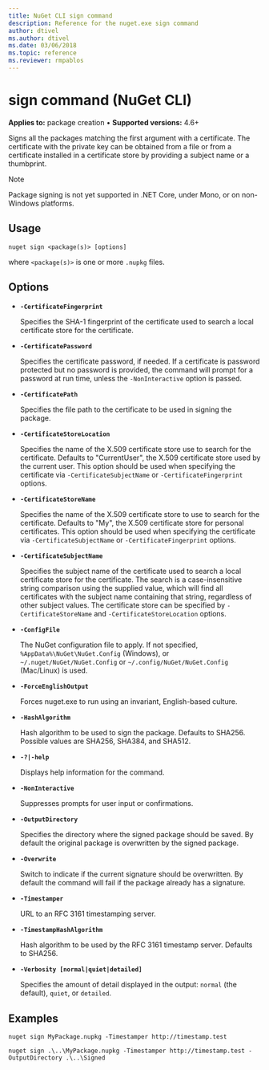 ```yaml
---
title: NuGet CLI sign command
description: Reference for the nuget.exe sign command
author: dtivel
ms.author: dtivel
ms.date: 03/06/2018
ms.topic: reference
ms.reviewer: rmpablos
---
```


# sign command (NuGet CLI)

**Applies to:** package creation &bullet; **Supported versions:** 4.6+

Signs all the packages matching the first argument with a certificate. The certificate with the private key can be obtained from a file or from a certificate installed in a certificate store by providing a subject name or a thumbprint.

> [!Note]
> Package signing is not yet supported in .NET Core, under Mono, or on non-Windows platforms.

## Usage

```cli
nuget sign <package(s)> [options]
```

where `<package(s)>` is one or more `.nupkg` files.

## Options

- **`-CertificateFingerprint`**

  Specifies the SHA-1 fingerprint of the certificate used to search a local certificate store for the certificate.

- **`-CertificatePassword`**

  Specifies the certificate password, if needed. If a certificate is password protected but no password is provided, the command will prompt for a password at run time, unless the `-NonInteractive` option is passed.

- **`-CertificatePath`**

  Specifies the file path to the certificate to be used in signing the package.

- **`-CertificateStoreLocation`**

  Specifies the name of the X.509 certificate store use to search for the certificate. Defaults to "CurrentUser", the X.509 certificate store used by the current user. This option should be used when specifying the certificate via `-CertificateSubjectName` or `-CertificateFingerprint` options.

- **`-CertificateStoreName`**

  Specifies the name of the X.509 certificate store to use to search for the certificate. Defaults to "My", the X.509 certificate store for personal certificates. This option should be used when specifying the certificate via `-CertificateSubjectName` or `-CertificateFingerprint` options.

- **`-CertificateSubjectName`**

  Specifies the subject name of the certificate used to search a local certificate store for the certificate.  The search is a case-insensitive string comparison using the supplied value, which will find all certificates with the subject name containing that string, regardless of other subject values.  The certificate store can be specified by `-CertificateStoreName` and `-CertificateStoreLocation` options.

- **`-ConfigFile`**

  The NuGet configuration file to apply. If not specified, `%AppData%\NuGet\NuGet.Config` (Windows), or `~/.nuget/NuGet/NuGet.Config` or `~/.config/NuGet/NuGet.Config` (Mac/Linux) is used.

- **`-ForceEnglishOutput`**

  Forces nuget.exe to run using an invariant, English-based culture.

- **`-HashAlgorithm`**

  Hash algorithm to be used to sign the package. Defaults to SHA256. Possible values are SHA256, SHA384, and SHA512.

- **`-?|-help`**

  Displays help information for the command.

- **`-NonInteractive`**

  Suppresses prompts for user input or confirmations.

- **`-OutputDirectory`**

  Specifies the directory where the signed package should be saved. By default the original package is overwritten by the signed package.

- **`-Overwrite`**

  Switch to indicate if the current signature should be overwritten. By default the command will fail if the package already has a signature.

- **`-Timestamper`**

  URL to an RFC 3161 timestamping server.

- **`-TimestampHashAlgorithm`**

  Hash algorithm to be used by the RFC 3161 timestamp server. Defaults to SHA256.

- **`-Verbosity [normal|quiet|detailed]`**

  Specifies the amount of detail displayed in the output: `normal` (the default), `quiet`, or `detailed`.

## Examples

```cli
nuget sign MyPackage.nupkg -Timestamper http://timestamp.test

nuget sign .\..\MyPackage.nupkg -Timestamper http://timestamp.test -OutputDirectory .\..\Signed
```
